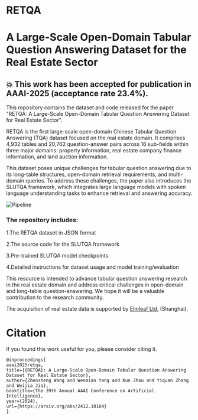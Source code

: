 # RETQA
# A Large-Scale Open-Domain Tabular Question Answering Dataset for the Real Estate Sector


## :boom: This work has been accepted for publication in AAAI-2025 (acceptance rate 23.4%).

This repository contains the dataset and code released for the paper "RETQA: A Large-Scale Open-Domain Tabular Question Answering Dataset for Real Estate Sector".


RETQA is the first large-scale open-domain Chinese Tabular Question Answering (TQA) dataset focused on the real estate domain. It comprises 4,932 tables and 20,762 question-answer pairs across 16 sub-fields within three major domains: property information, real estate company finance information, and land auction information.

This dataset poses unique challenges for tabular question answering due to its long-table structures, open-domain retrieval requirements, and multi-domain queries. To address these challenges, the paper also introduces the SLUTQA framework, which integrates large language models with spoken language understanding tasks to enhance retrieval and answering accuracy.

![Pipeline](https://github.com/jensenw1/RETQA/blob/main/figures/pipeline.png)

### The repository includes:
1.The RETQA dataset in JSON format

2.The source code for the SLUTQA framework

3.Pre-trained SLUTQA model checkpoints

4.Detailed instructions for dataset usage and model training/evaluation

This resource is intended to advance tabular question answering research in the real estate domain and address critical challenges in open-domain and long-table question-answering. We hope it will be a valuable contribution to the research community.


The acquisition of real estate data is supported by [Elmleaf Ltd.](https://www.elmleaf.com.cn/home) (Shanghai).






# Citation
If you found this work useful for you, please consider citing it.
```
@inproceedings{
aaai2025retqa,
title={{RETQA}: A Large-Scale Open-Domain Tabular Question Answering Dataset for Real Estate Sector},
author={Zhensheng Wang and Wenmian Yang and Kun Zhou and Yiquan Zhang and Weijia Jia},
booktitle={The 39th Annual AAAI Conference on Artificial Intelligence},
year={2024},
url={https://arxiv.org/abs/2412.10104}
}
```
